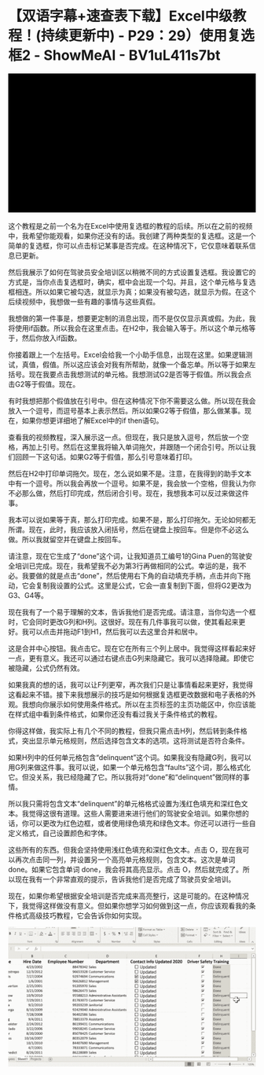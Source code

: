 # 【双语字幕+速查表下载】Excel中级教程！(持续更新中) - P29：29）使用复选框2 - ShowMeAI - BV1uL411s7bt

![](img/49542df26869d3fdf5ed234f9bec424a_0.png)

这个教程是之前一个名为在Excel中使用复选框的教程的后续。所以在之前的视频中，我希望你能观看，如果你还没有的话。我创建了两种类型的复选框。这是一个简单的复选框，你可以点击标记某事是否完成。在这种情况下，它仅意味着联系信息已更新。

然后我展示了如何在驾驶员安全培训区以稍微不同的方式设置复选框。我设置它的方式是，当你点击复选框时，确实，框中会出现一个勾。并且，这个单元格与复选框相连。所以如果它被勾选，就显示为真；如果没有被勾选，就显示为假。在这个后续视频中，我想做一些有趣的事情与这些真假。

我想做的第一件事是，想要更定制的消息出现，而不是仅仅显示真或假。为此，我将使用if函数。所以我会在这里点击。在H2中，我会输入等于。所以这个单元格等于，然后你放入if函数。

你接着跟上一个左括号。Excel会给我一个小助手信息，出现在这里。如果逻辑测试，真值，假值。所以这应该会对我有所帮助，就像一个备忘单。所以等于如果左括号。现在我要点击我想测试的单元格。我想测试G2是否等于假值。所以我会点击G2等于假值。现在。

有时我想把那个假值放在引号中。但在这种情况下你不需要这么做。所以现在我会放入一个逗号，而逗号基本上表示然后。所以如果G2等于假值，那么做某事。现在，如果你想更详细地了解Excel中的if then语句。

查看我的视频教程，深入展示这一点。但现在，我只是放入逗号，然后放一个空格，再加上引号。然后在这里我将输入单词拖欠，并跟随一个闭合引号。所以让我们回顾一下这句话。如果G2等于假值，那么引号意味着打印。

然后在H2中打印单词拖欠。现在，怎么说如果不是。注意，在我得到的助手文本中有一个逗号。所以我会再放一个逗号。如果不是，我会放一个空格，但我认为你不必那么做，然后打印完成，然后闭合引号。现在，我想我本可以反过来做这件事。

我本可以说如果等于真，那么打印完成。如果不是，那么打印拖欠。无论如何都无所谓。现在，此时，我应该放入闭括号，然后在键盘上按回车。但是你不必这么做。所以我就留空并在键盘上按回车。

请注意，现在它生成了“done”这个词，让我知道员工编号1的Gina Puen的驾驶安全培训已完成。现在，我希望我不必为第3行再做相同的公式。幸运的是，我不必。我要做的就是点击“done”，然后使用右下角的自动填充手柄，点击并向下拖动，它会复制我设置的公式。这里是公式，它会一直复制到下面，但将G2更改为G3、G4等。

现在我有了一个易于理解的文本，告诉我他们是否完成。请注意，当你勾选一个框时，它会同时更改G列和H列。这很好。现在有几件事我可以做，使其看起来更好。我可以点击并拖动F1到H1，然后我可以去这里合并和居中。

这是合并中心按钮。我点击它。现在它在所有三个列上居中。我觉得这样看起来好一点，更有意义。我还可以通过右键点击G列来隐藏它。我可以选择隐藏。即使它被隐藏，公式仍然有效。

如果我真的想的话，我可以让F列更窄，再次我们只是让事情看起来更好，我觉得这看起来不错。接下来我想展示的技巧是如何根据复选框更改数据和电子表格的外观。我想向你展示如何使用条件格式。所以在主页标签的主页功能区中，你应该能在样式组中看到条件格式，如果你还没有看过我关于条件格式的教程。

你得这样做，我实际上有几个不同的教程，但我只需点击H列，然后转到条件格式，突出显示单元格规则，然后选择包含文本的选项。这将测试是否符合条件。

如果H列中的任何单元格包含“delinquent”这个词。如果我没有隐藏G列，我可以用G列来做这件事。我可以说，如果一个单元格包含“faults”这个词，那么格式化它。但没关系，我已经隐藏了它。所以我将对“done”和“delinquent”做同样的事情。

所以我只需将包含文本“delinquent”的单元格格式设置为浅红色填充和深红色文本。我觉得这很有道理。这些人需要进来进行他们的驾驶安全培训。如果你想的话，你可以更改为红色边框，或者使用绿色填充和绿色文本。你还可以进行一些自定义格式，自己设置颜色和字体。

这些所有的东西。但我会坚持使用浅红色填充和深红色文本。点击 O，现在我可以再次点击同一列，并设置另一个高亮单元格规则，包含文本。这次是单词 done。如果它包含单词 done，我会将其高亮显示。点击 O，然后就完成了。所以现在我有一个非常直观的提示，告诉我他们是否完成了驾驶员安全培训。

现在，如果你希望根据安全培训是否完成来高亮整行，这是可能的。在这种情况下，我觉得这样做没有意义。但如果你想学习如何做到这一点，你应该观看我的条件格式高级技巧教程，它会告诉你如何实现。

![](img/49542df26869d3fdf5ed234f9bec424a_2.png)
